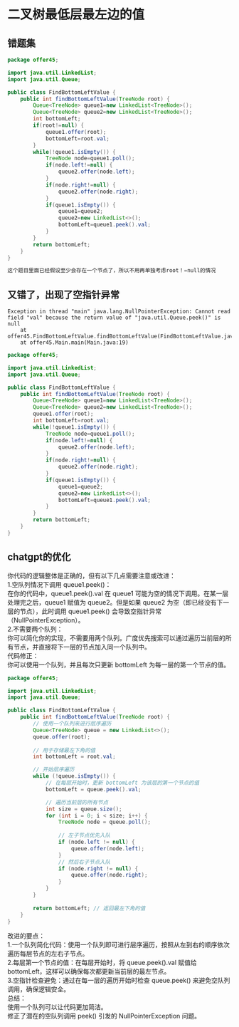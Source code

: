 # 二叉树最低层最左边的值
## 错题集
```java
package offer45;

import java.util.LinkedList;
import java.util.Queue;

public class FindBottomLeftValue {
	public int findBottomLeftValue(TreeNode root) {
		Queue<TreeNode> queue1=new LinkedList<TreeNode>();
		Queue<TreeNode> queue2=new LinkedList<TreeNode>();
		int bottomLeft;
		if(root!=null) {
			queue1.offer(root);
			bottomLeft=root.val;
		}
		while(!queue1.isEmpty()) {
			TreeNode node=queue1.poll();
			if(node.left!=null) {
				queue2.offer(node.left);
			}
			if(node.right!=null) {
				queue2.offer(node.right);
			}
			if(queue1.isEmpty()) {
				queue1=queue2;
				queue2=new LinkedList<>();
				bottomLeft=queue1.peek().val;
			}
		}
		return bottomLeft;
	}
}
```
```java
这个题目里面已经假设至少会存在一个节点了，所以不用再单独考虑root！=null的情况
```

## 又错了，出现了空指针异常
```
Exception in thread "main" java.lang.NullPointerException: Cannot read field "val" because the return value of "java.util.Queue.peek()" is null
	at offer45.FindBottomLeftValue.findBottomLeftValue(FindBottomLeftValue.java:21)
	at offer45.Main.main(Main.java:19)
```
``` java
package offer45;

import java.util.LinkedList;
import java.util.Queue;

public class FindBottomLeftValue {
	public int findBottomLeftValue(TreeNode root) {
		Queue<TreeNode> queue1=new LinkedList<TreeNode>();
		Queue<TreeNode> queue2=new LinkedList<TreeNode>();
		queue1.offer(root);
		int bottomLeft=root.val;
		while(!queue1.isEmpty()) {
			TreeNode node=queue1.poll();
			if(node.left!=null) {
				queue2.offer(node.left);
			}
			if(node.right!=null) {
				queue2.offer(node.right);
			}
			if(queue1.isEmpty()) {
				queue1=queue2;
				queue2=new LinkedList<>();
				bottomLeft=queue1.peek().val;
			}
		}
		return bottomLeft;
	}
}
```
## chatgpt的优化
你代码的逻辑整体是正确的，但有以下几点需要注意或改进：  
1.空队列情况下调用 queue1.peek()：  
在你的代码中，queue1.peek().val 在 queue1 可能为空的情况下调用。在某一层处理完之后，queue1 赋值为 queue2。但是如果 queue2 为空（即已经没有下一层的节点），此时调用 queue1.peek() 会导致空指针异常（NullPointerException）。  
2.不需要两个队列：  
你可以简化你的实现，不需要用两个队列。广度优先搜索可以通过遍历当前层的所有节点，并直接将下一层的节点加入同一个队列中。  
代码修正：  
你可以使用一个队列，并且每次只更新 bottomLeft 为每一层的第一个节点的值。  
``` java
package offer45;

import java.util.LinkedList;
import java.util.Queue;

public class FindBottomLeftValue {
    public int findBottomLeftValue(TreeNode root) {
        // 使用一个队列来进行层序遍历
        Queue<TreeNode> queue = new LinkedList<>();
        queue.offer(root);
        
        // 用于存储最左下角的值
        int bottomLeft = root.val;

        // 开始层序遍历
        while (!queue.isEmpty()) {
            // 在每层开始时，更新 bottomLeft 为该层的第一个节点的值
            bottomLeft = queue.peek().val;

            // 遍历当前层的所有节点
            int size = queue.size();
            for (int i = 0; i < size; i++) {
                TreeNode node = queue.poll();
                
                // 左子节点优先入队
                if (node.left != null) {
                    queue.offer(node.left);
                }
                // 然后右子节点入队
                if (node.right != null) {
                    queue.offer(node.right);
                }
            }
        }
        
        return bottomLeft; // 返回最左下角的值
    }
}
```
改进的要点：  
1.一个队列简化代码：使用一个队列即可进行层序遍历，按照从左到右的顺序依次遍历每层节点的左右子节点。  
2.每层第一个节点的值：在每层开始时，将 queue.peek().val 赋值给 bottomLeft，这样可以确保每次都更新当前层的最左节点。  
3.空指针检查避免：通过在每一层的遍历开始时检查 queue.peek() 来避免空队列调用，确保逻辑安全。  
总结：  
使用一个队列可以让代码更加简洁。  
修正了潜在的空队列调用 peek() 引发的 NullPointerException 问题。  

